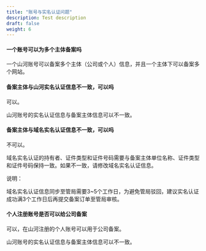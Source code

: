 ```yaml
---
title: "账号与实名认证问题"
description: Test description
draft: false
weight: 6
---
```




#### 一个账号可以为多个主体备案吗

一个山河账号可以备案多个主体（公司或个人）信息，并且一个主体下可以备案多个网站。

#### 备案主体与山河实名认证信息不一致，可以吗

可以。

山河账号的实名认证信息与备案主体信息可以不一致。

#### 备案主体与域名实名认证信息不一致，可以吗

不可以。

域名实名认证的持有者、证件类型和证件号码需要与备案主体单位名称、证件类型和证件号码保持一致。如果不一致，请修改域名实名认证信息。

说明：

域名实名认证信息同步至管局需要3~5个工作日，为避免管局驳回，建议实名认证成功满3个工作日后再提交备案订单至管局审核。

#### 个人注册账号是否可以给公司备案

可以，在山河注册的个人账号可以用于公司备案。

山河账号的实名认证信息与备案主体信息可以不一致。
